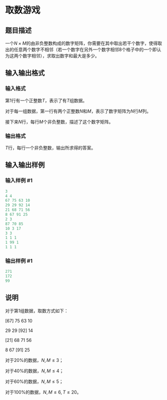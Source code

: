 # 取数游戏

## 题目描述

一个$N \times M$的由非负整数构成的数字矩阵，你需要在其中取出若干个数字，使得取出的任意两个数字不相邻（若一个数字在另外一个数字相邻$8$个格子中的一个即认为这两个数字相邻），求取出数字和最大是多少。

## 输入输出格式

### 输入格式

第1行有一个正整数$T$，表示了有$T$组数据。

对于每一组数据，第一行有两个正整数$N$和$M$，表示了数字矩阵为$N$行$M$列。

接下来$N$行，每行$M$个非负整数，描述了这个数字矩阵。

### 输出格式

$T$行，每行一个非负整数，输出所求得的答案。

## 输入输出样例

### 输入样例 #1

```cpp
3
4 4
67 75 63 10
29 29 92 14
21 68 71 56
8 67 91 25
2 3
87 70 85
10 3 17
3 3
1 1 1
1 99 1
1 1 1

```
### 输出样例 #1

```cpp
271
172
99

```
## 说明

对于第1组数据，取数方式如下：

[67] 75 63 10

29 29 [92] 14

[21] 68 71 56

8 67 [91] 25

对于$20\%$的数据，$N, M≤3$；

对于$40\%$的数据，$N,M≤4$；

对于$60\%$的数据，$N, M≤5$；

对于$100\%$的数据，$N, M≤6,T≤20$。

